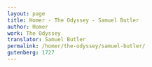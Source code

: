 ```yaml
---
layout: page
title: Homer - The Odyssey - Samuel Butler
author: Homer
work: The Odyssey
translator: Samuel Butler
permalink: /homer/the-odyssey/samuel-butler/
gutenberg: 1727
---
```



